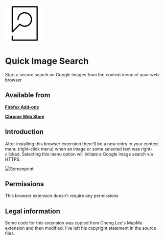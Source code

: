 ![Quick Image Search](icons/icon-128.png)

Quick Image Search
===
Start a secure search on Google Images from the context menu of your web browser


Available from
---
**[Firefox Add-ons](https://addons.mozilla.org/en-US/firefox/addon/quick-image-search/)**

**[Chrome Web Store](https://chrome.google.com/webstore/detail/quick-image-search/ihbfgploaolhdcfohgmkgeelahfghngd)**


Introduction
---
After installing this browser extension there'll be a new entry in your context menu (right-click menu) when an 
image or some selected text was right-clicked. Selecting this menu option will initiate a Google Image search via HTTPS.

![Screenprint](http://i.imgur.com/FZf2T69.png)


Permissions
---
This browser extension doesn't require any permissions


Legal information
---
Some code for this extension was copied from Cheng Lee's MapMe extension and then modified. 
I've left his copyright statement in the source files.

